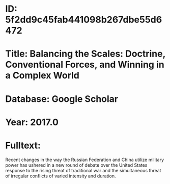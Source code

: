 # ID: 5f2dd9c45fab441098b267dbe55d6472
# Title: Balancing the Scales: Doctrine, Conventional Forces, and Winning in a Complex World
# Database: Google Scholar
# Year: 2017.0
# Fulltext:
Recent changes in the way the Russian Federation and China utilize military power has ushered in a new round of debate over the United States response to the rising threat of traditional war and the simultaneous threat of irregular conflicts of varied intensity and duration.